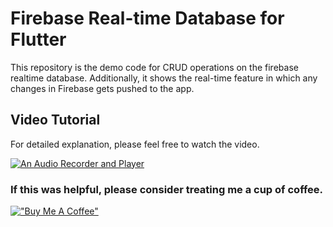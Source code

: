# Firebase Real-time Database for Flutter

This repository is the demo code for CRUD operations on the firebase realtime database.
Additionally, it shows the real-time feature in which any changes in Firebase gets pushed to the app.

## Video Tutorial

For detailed explanation, please feel free to watch the video.

[![An Audio Recorder and Player](http://img.youtube.com/vi/FYlEKq-TTBg/0.jpg)](http://www.youtube.com/watch?v=FYlEKq-TTBg "An Audio Recorder and Player with Flutter")

### If this was helpful, please consider treating me a cup of coffee.
[!["Buy Me A Coffee"](https://www.buymeacoffee.com/assets/img/custom_images/orange_img.png)](https://www.buymeacoffee.com/dknowledge)
